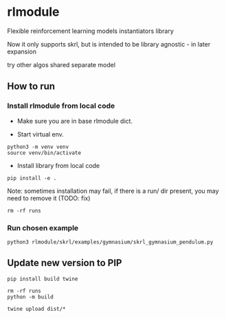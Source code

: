 # rlmodule
Flexible reinforcement learning models instantiators library


Now it only supports skrl, but is intended to be library agnostic - in later expansion

try other algos
shared separate model


<!--
# todo
# some envs have by default range on which they work, like pendulum -2, 2, need to propaget that in.
# cnn
# WRITE README tutorial
# Run & fix pre-commit
# annotate cfgs in modules - why doesn't work TYPE_CHECKING
# extensive comments
# Launch new version to pip
# Import new version in Isaac-lab
# lazy linear? what is it ?
# random model run add function back
-->


## How to run

### Install rlmodule from local code

- Make sure you are in base rlmodule dict.

- Start virtual env.
```
python3 -m venv venv
source venv/bin/activate
```
- Install library from local code
```
pip install -e .
```
Note: sometimes installation may fail, if there is a run/ dir present, you may need to remove it (TODO: fix)
```
rm -rf runs
```
### Run chosen example
```
python3 rlmodule/skrl/examples/gymnasium/skrl_gymnasium_pendulum.py
```


## Update new version to PIP

```
pip install build twine
```

```
rm -rf runs
python -m build
```

```
twine upload dist/*
```
